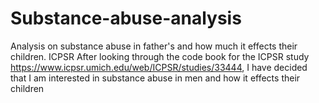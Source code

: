 # Substance-abuse-analysis
Analysis on substance abuse in father's and how much it effects their children.
ICPSR
After looking through the code book for the ICPSR study https://www.icpsr.umich.edu/web/ICPSR/studies/33444, I have decided that I am interested in substance abuse in men and how it effects their children
